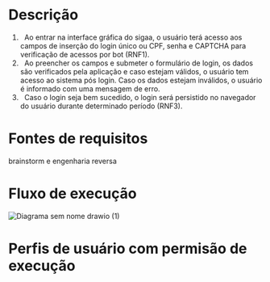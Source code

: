 
# Descrição
1. &nbsp;&nbsp;Ao entrar na interface gráfica do sigaa, o usuário terá acesso aos campos de inserção do login único ou CPF, senha e CAPTCHA para verificação de acessos por bot (RNF1).
2. &nbsp;&nbsp;Ao preencher os campos e submeter o formulário de login, os dados são verificados pela aplicação e caso estejam válidos, o usuário tem acesso ao sistema pós login. Caso os dados estejam inválidos, o usuário é informado com uma mensagem de erro.
3. &nbsp;&nbsp;Caso o login seja bem sucedido, o login será persistido no navegador do usuário durante determinado período (RNF3).

# Fontes de requisitos
brainstorm e engenharia reversa

# Fluxo de execução
![Diagrama sem nome drawio (1)](https://github.com/user-attachments/assets/acb82709-3e8d-4f34-a7e7-59fbceb9a0e2)

# Perfis de usuário com permisão de execução

